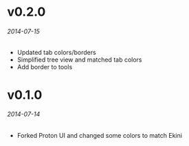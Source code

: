 # v0.2.0
###### 2014-07-15
* Updated tab colors/borders
* Simplified tree view and matched tab colors
* Add border to tools

# v0.1.0
###### 2014-07-14
* Forked Proton UI and changed some colors to match Ekini
